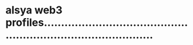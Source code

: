# alsya web3 profiles.....................................................................................
